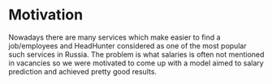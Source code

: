 # Motivation
Nowadays there are many services which make easier to find a job/employees and HeadHunter considered as one of the most popular such services in Russia. The problem is what salaries is often not mentioned in vacancies so we were motivated to come up with a model aimed to salary prediction and achieved pretty good results. 
